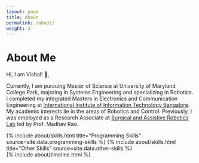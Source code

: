 ```yaml
---
layout: page
title: About
permalink: /about/
weight: 3
---
```


# **About Me**

<!-- Hi I am **{{ site.author.name }}** :wave:,<br> -->
Hi, I am Vishal! :wave:,<br>

Currently, I am pursuing Master of Science at University of Maryland College Park, majoring in Systems Engineering and specializing in Robotics. I completed my integrated Masters in Electronics and Communication Engineering at [International Institute of Information Technology Bangalore](https://www.iiitb.ac.in/). My academic interests lie in the areas of Robotics and Control. Previously, I was employed as a Research Associate at [Surgical and Assistive Robotics Lab](https://www.iiitb.ac.in/sarl/sarl.html) led by Prof. Madhav Rao.


<div class="row">
{% include about/skills.html title="Programming Skills" source=site.data.programming-skills %}
{% include about/skills.html title="Other Skills" source=site.data.other-skills %}
</div>

<div class="row">
{% include about/timeline.html %}
</div>
